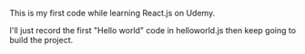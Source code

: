 This is my first code while learning React.js on Udemy.

I'll just record the first "Hello world" code in helloworld.js then keep going to build the project.
